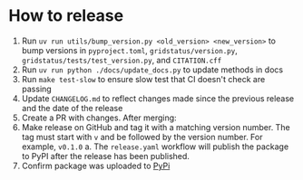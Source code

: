 # How to release

1. Run `uv run utils/bump_version.py <old_version> <new_version>` to bump versions in `pyproject.toml`, `gridstatus/version.py`, `gridstatus/tests/test_version.py`, and `CITATION.cff`
2. Run `uv run python ./docs/update_docs.py` to update methods in docs
3. Run `make test-slow` to ensure slow test that CI doesn't check are passing
4. Update `CHANGELOG.md` to reflect changes made since the previous release and the date of the release
5. Create a PR with changes. After merging:
6. Make release on GitHub and tag it with a matching version number. The tag must start with `v` and be followed by the version number. For example, `v0.1.0`
  a. The `release.yaml` workflow will publish the package to PyPI after the release has been published.
1. Confirm package was uploaded to [PyPi](https://pypi.org/project/gridstatus/)
